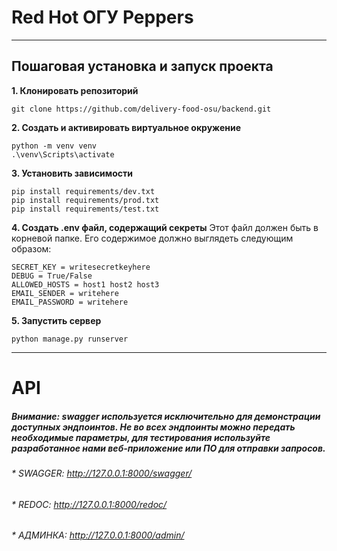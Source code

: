 # Red Hot ОГУ Peppers
___
## Пошаговая установка и запуск проекта

**1. Клонировать репозиторий**
```
git clone https://github.com/delivery-food-osu/backend.git
```
**2. Создать и активировать виртуальное окружение**
```
python -m venv venv
.\venv\Scripts\activate
```
**3. Установить зависимости**
```
pip install requirements/dev.txt
pip install requirements/prod.txt
pip install requirements/test.txt
```
**4. Создать .env файл, содержащий секреты**
Этот файл должен быть в корневой папке. Его содержимое должно выглядеть следующим образом:
```
SECRET_KEY = writesecretkeyhere
DEBUG = True/False
ALLOWED_HOSTS = host1 host2 host3
EMAIL_SENDER = writehere
EMAIL_PASSWORD = writehere
```
**5. Запустить сервер**
```
python manage.py runserver
```
___

# API
##### Внимание: swagger используется исключительно для демонстрации доступных эндпоинтов. Не во всех эндпоинты можно передать необходимые параметры, для тестирования используйте разработанное нами веб-приложение или ПО для отправки запросов.
###### * SWAGGER: <a href="http://127.0.0.1:8000/swagger/">http://127.0.0.1:8000/swagger/</a>
###### * REDOC: <a href="http://127.0.0.1:8000/redoc/">http://127.0.0.1:8000/redoc/</a>
###### * АДМИНКА: <a href="http://127.0.0.1:8000/docs/">http://127.0.0.1:8000/admin/</a>
